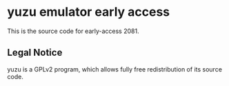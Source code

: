 yuzu emulator early access
=============

This is the source code for early-access 2081.

## Legal Notice

yuzu is a GPLv2 program, which allows fully free redistribution of its source code.